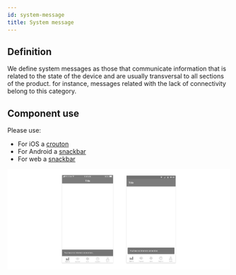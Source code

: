 ```yaml
---
id: system-message
title: System message
---
```


## Definition

We define system messages as those that communicate information that is related to the state of the device and are usually transversal to all sections of the product. for instance, messages related with the lack of connectivity belong to this category.

## Component use

Please use:

* For iOS a [crouton](../components/ios/crouton.md)
* For Android a [snackbar](../components/android/snackbar.md)
* For web a [snackbar](../components/web/snackbar.md)

![](../../../img/error-crouton.jpg)


